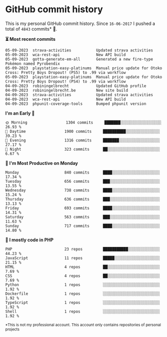 # GitHub commit history
This is my personal GitHub commit history. Since <!--START_SECTION:first-commit-date-->`16-06-2017`<!--END_SECTION:first-commit-date--> I pushed a total of <!--START_SECTION:total-commit-count-->`4843`<!--END_SECTION:total-commit-count--> commits* 🎉.

<!--START_SECTION:most-recent-commits-->
**⏳ Most recent commits**
                                        
```text
05-09-2023  strava-activities           Updated strava activities
05-09-2023  wca-rest-api                New API build
05-09-2023  gotta-generate-em-all       Generated a new fire-type Pokémon named Pyrobendix
05-09-2023  playstation-easy-platinums  Manual price update for Otoko Cross: Pretty Boys Dropout! (PS5) to .99 via workflow
05-09-2023  playstation-easy-platinums  Manual price update for Otoko Cross: Pretty Boys Dropout! (PS4) to .99 via workflow
04-09-2023  robiningelbrecht            Updated GitHub profile
04-09-2023  robiningelbrecht.be         New site build
04-09-2023  strava-activities           Updated strava activities
04-09-2023  wca-rest-api                New API build
04-09-2023  phpunit-coverage-tools      Bumped phpunit version
```
<!--END_SECTION:most-recent-commits-->  

<!--START_SECTION:commits-per-day-time-->
**I&#039;m an Early 🐤**

```text
🌞 Morning                 1304 commits     ███████░░░░░░░░░░░░░░░░░░   26.93 %
🌆 Daytime                 1900 commits     ██████████░░░░░░░░░░░░░░░   39.23 %
🌃 Evening                 1316 commits     ███████░░░░░░░░░░░░░░░░░░   27.17 %
🌙 Night                   323 commits      ██░░░░░░░░░░░░░░░░░░░░░░░   6.67 %
```
<!--END_SECTION:commits-per-day-time-->  

<!--START_SECTION:commits-per-weekday-->
**📅 I&#039;m Most Productive on Monday**

```text
Monday                    840 commits      ████░░░░░░░░░░░░░░░░░░░░░   17.34 %
Tuesday                   656 commits      ███░░░░░░░░░░░░░░░░░░░░░░   13.55 %
Wednesday                 738 commits      ████░░░░░░░░░░░░░░░░░░░░░   15.24 %
Thursday                  636 commits      ███░░░░░░░░░░░░░░░░░░░░░░   13.13 %
Friday                    693 commits      ████░░░░░░░░░░░░░░░░░░░░░   14.31 %
Saturday                  563 commits      ███░░░░░░░░░░░░░░░░░░░░░░   11.63 %
Sunday                    717 commits      ████░░░░░░░░░░░░░░░░░░░░░   14.80 %
```
<!--END_SECTION:commits-per-weekday-->  

<!--START_SECTION:repos-per-language-->
**💬 I mostly code in PHP**

```text
PHP                       23 repos         ███████████░░░░░░░░░░░░░░   44.23 %
JavaScript                11 repos         █████░░░░░░░░░░░░░░░░░░░░   21.15 %
HTML                      4 repos          ██░░░░░░░░░░░░░░░░░░░░░░░   7.69 %
CSS                       4 repos          ██░░░░░░░░░░░░░░░░░░░░░░░   7.69 %
Python                    1 repos          ░░░░░░░░░░░░░░░░░░░░░░░░░   1.92 %
Dockerfile                1 repos          ░░░░░░░░░░░░░░░░░░░░░░░░░   1.92 %
TypeScript                1 repos          ░░░░░░░░░░░░░░░░░░░░░░░░░   1.92 %
Shell                     1 repos          ░░░░░░░░░░░░░░░░░░░░░░░░░   1.92 %
```
<!--END_SECTION:repos-per-language-->  

<sub>*This is not my professional account. This account only contains repositories of personal projects</sub>
